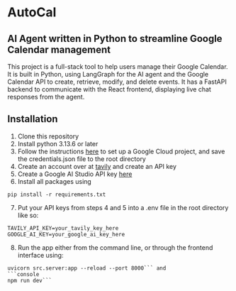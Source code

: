 # AutoCal

## AI Agent written in Python to streamline Google Calendar management

This project is a full-stack tool to help users manage their Google Calendar. It is built in Python, using LangGraph for the AI agent and the Google Calendar API to create, retrieve, modify, and delete events. It has a FastAPI backend to communicate with the React frontend, displaying live chat responses from the agent.

## Installation

1. Clone this repository
2. Install python 3.13.6 or later
3. Follow the instructions [here](https://developers.google.com/workspace/calendar/api/quickstart/python) to set up a Google Cloud project, and save the credentials.json file to the root directory
4. Create an account over at [tavily](https://www.tavily.com/) and create an API key
5. Create a Google AI Studio API key [here](https://aistudio.google.com/app/apikey)
6. Install all packages using
```console
pip install -r requirements.txt
```
7. Put your API keys from steps 4 and 5 into a .env file in the root directory like so:
```console
TAVILY_API_KEY=your_tavily_key_here GOOGLE_AI_KEY=your_google_ai_key_here
```
8. Run the app either from the command line, or through the frontend interface using:
```console
uvicorn src.server:app --reload --port 8000``` and
```console
npm run dev```
